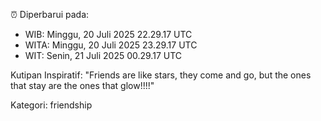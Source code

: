 ⏰ Diperbarui pada:
- WIB: Minggu, 20 Juli 2025 22.29.17 UTC
- WITA: Minggu, 20 Juli 2025 23.29.17 UTC
- WIT: Senin, 21 Juli 2025 00.29.17 UTC

Kutipan Inspiratif:
"Friends are like stars, they come and go, but the ones that stay are the ones that glow!!!!"


Kategori: friendship

